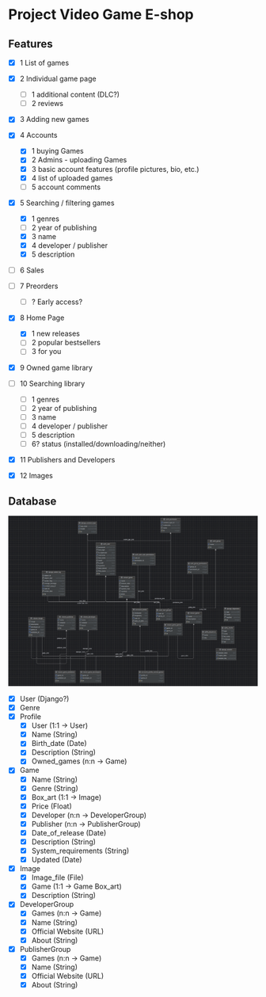 # Project Video Game E-shop

## Features
- [x] 1 List of games
- [x] 2 Individual game page
  - [ ] 1 additional content (DLC?)
  - [ ] 2 reviews
- [x] 3 Adding new games
- [x] 4 Accounts
  - [x] 1 buying Games
  - [x] 2 Admins - uploading Games
  - [x] 3 basic account features (profile pictures, bio, etc.)
  - [x] 4 list of uploaded games
  - [ ] 5 account comments
- [x] 5 Searching / filtering games
  - [x] 1 genres
  - [ ] 2 year of publishing
  - [x] 3 name
  - [x] 4 developer / publisher
  - [x] 5 description
- [ ] 6 Sales
- [ ] 7 Preorders
  - [ ] ? Early access?
- [x] 8 Home Page
  - [x] 1 new releases
  - [ ] 2 popular bestsellers
  - [ ] 3 for you
- [x] 9 Owned game library
- [ ] 10 Searching library
  - [ ] 1 genres
  - [ ] 2 year of publishing
  - [ ] 3 name
  - [ ] 4 developer / publisher
  - [ ] 5 description
  - [ ] 6? status (installed/downloading/neither)
- [x] 11 Publishers and Developers
- [x] 12 Images


## Database
![ER Diagram](./files/ERD.png)
- [x] User (Django?)
- [x] Genre
- [x] Profile
  - [x] User (1:1 -> User)
  - [x] Name (String)
  - [x] Birth_date (Date)
  - [x] Description (String)
  - [x] Owned_games (n:n -> Game)
- [x] Game
  - [x] Name (String)
  - [x] Genre (String)
  - [x] Box_art (1:1 -> Image)
  - [x] Price (Float)
  - [x] Developer (n:n -> DeveloperGroup)
  - [x] Publisher (n:n -> PublisherGroup)
  - [x] Date_of_release (Date)
  - [x] Description (String)
  - [x] System_requirements (String)
  - [x] Updated (Date)
- [x] Image
  - [x] Image_file (File)
  - [x] Game (1:1 -> Game Box_art)
  - [x] Description (String)
- [x] DeveloperGroup
  - [x] Games (n:n -> Game)
  - [x] Name (String)
  - [x] Official Website (URL)
  - [x] About (String)
- [x] PublisherGroup
  - [x] Games (n:n -> Game)
  - [x] Name (String)
  - [x] Official Website (URL)
  - [x] About (String)